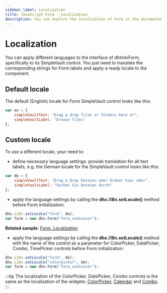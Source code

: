 ```yaml
---
sidebar_label: Localization
title: JavaScript Form - Localization 
description: You can explore the localization of Form in the documentation of the DHTMLX JavaScript UI library. Browse developer guides and API reference, try out code examples and live demos, and download a free 30-day evaluation version of DHTMLX Suite 7.
---
```


# Localization

You can apply different languages to the interface of dhtmlxForm, specifically to its SimpleVault control. You just need to translate the corresponding strings for Form labels and apply a ready locale to the component.

## Default locale

The default (English) locale for Form SimpleVault control looks like this:

~~~js
var en = {
	simpleVaultText: "Drag & drop files or folders here or",
	simpleVaultLabel: "browse files"
};
~~~

## Custom locale

To use a different locale, your need to:

- define necessary language settings: provide translation for all text labels, e.g. the German locale for the SimpleVault control looks like this:

~~~js
var de = {
    simpleVaultText: "Drag & Drop Dateien oder Ordner hier oder",
	simpleVaultLabel: "Suchen Sie Dateien durch"
};
~~~

- apply the language settings by calling the **dhx.i18n.setLocale()** method before Form initialization:

~~~js
dhx.i18n.setLocale("form", de);
var form = new dhx.Form("form_container");
~~~

**Related sample**: [Form. Localization](https://snippet.dhtmlx.com/x8n18cr4)

- apply the language settings by calling the **dhx.i18n.setLocale()** method with the name of the control as a parameter for ColorPicker, DatePicker, Combo, TimePicker controls before Form initialization:

~~~js {2}
dhx.i18n.setLocale("form", de);
dhx.i18n.setLocale("colorpicker", de);
var form = new dhx.Form("form_container");
~~~

:::tip
The localization of the ColorPicker, DatePicker, Combo controls is the same as the localization of the widgets: [ColorPicker](colorpicker/localizing_colorpicker.md), [Calendar](calendar/localizing_calendar.md) and [Combo](combobox/localization.md).
:::
